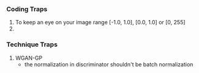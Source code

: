 ### Coding Traps
1. To keep an eye on your image range [-1.0, 1.0], [0.0, 1.0] or [0, 255]
2.  

### Technique Traps
1. WGAN-GP
    - the normalization in discriminator shouldn't be batch normalization